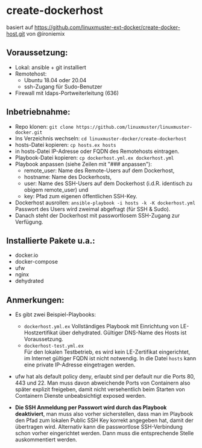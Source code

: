 # create-dockerhost
basiert auf https://github.com/linuxmuster-ext-docker/create-docker-host.git von @ironiemix

## Voraussetzung:

* Lokal: ansible + git installiert
* Remotehost:
  - Ubuntu 18.04 oder 20.04
  - ssh-Zugang für Sudo-Benutzer
* Firewall mit ldaps-Portweiterleitung (636)

## Inbetriebnahme:

* Repo klonen: ``git clone https://github.com/linuxmuster/linuxmuster-docker.git``
* Ins Verzeichnis wechseln: ``cd linuxmuster-docker/create-dockerhost``
* hosts-Datei kopieren: ``cp hosts.ex hosts``
* in hosts-Datei IP-Adresse oder FQDN des Remotehosts eintragen.
* Playbook-Datei kopieren: ``cp dockerhost.yml.ex dockerhost.yml``
* Playbook anpassen (siehe Zeilen mit "### anpassen"):
  - remote_user: Name des Remote-Users auf dem Dockerhost,
  - hostname: Name des Dockerhosts,
  - user: Name des SSH-Users auf dem Dockerhost (i.d.R. identisch zu obigem remote_user) und
  - key: Pfad zum eigenen öffentlichen SSH-Key.
* Dockerhost ausrollen: ``ansible-playbook -i hosts -k -K dockerhost.yml``
  Passwort des Users wird zweimal abgefragt (für SSH & Sudo).
* Danach steht der Dockerhost mit passwortlosem SSH-Zugang zur Verfügung.

## Installierte Pakete u.a.:

* docker.io
* docker-compose
* ufw
* nginx
* dehydrated

## Anmerkungen:

* Es gibt zwei Beispiel-Playbooks:
  - `dockerhost.yml.ex`
    Vollständiges Playbook mit Einrichtung von LE-Hostzertifikat über dehydrated. Gültiger DNS-Name des Hosts ist Voraussetzung.
  - `dockerhost-test.yml.ex`  
    Für den lokalen Testbetrieb, es wird kein LE-Zertifikat eingerichtet, im Internet gültiger FQDN ist nicht notwendig. In die Datei `hosts` kann eine private IP-Adresse eingetragen werden.

* ufw hat als default policy deny, erlaubt sind per default nur die Ports 80, 443 und 22. Man muss davon abweichende Ports von Containern also später explizit freigeben, damit nicht versehentlich beim Starten von Containern Dienste unbeabsichtigt exposed werden.

* **Die SSH Anmeldung per Passwort wird durch das Playbook deaktiviert**, man muss also vorher sicherstellen, dass man im Playbook den Pfad zum lokalen Public SSH Key korrekt angegeben hat, damit der übertragen wird. Alternativ kann die passwortlose SSH-Verbindung schon vorher eingerichtet werden. Dann muss die entsprechende Stelle auskommentiert werden.
